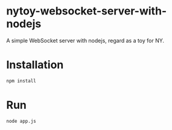 # nytoy-websocket-server-with-nodejs
A simple WebSocket server with nodejs, regard as a toy for NY.

# Installation

```sh
npm install
```

# Run
```sh
node app.js
```
